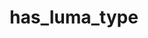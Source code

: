---
title: has_luma_type
category: method
signature: 'has_luma_type( $id )'
synopsis: Checks if a luma type exists
returns: boolean
arguments:
  -
    name: id
    type: string
    description: The id of the luma type to check for
---